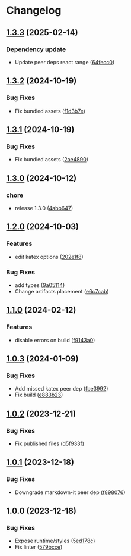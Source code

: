 # Changelog

## [1.3.3](https://github.com/diplodoc-platform/latex-extension/compare/v1.3.2...v1.3.3) (2025-02-14)


### Dependency update

* Update peer deps react range ([64fecc0](https://github.com/diplodoc-platform/latex-extension/commit/64fecc0c61631d1d0c729869667798f0f3dde260))

## [1.3.2](https://github.com/diplodoc-platform/latex-extension/compare/v1.3.1...v1.3.2) (2024-10-19)


### Bug Fixes

* Fix bundled assets ([f1d3b7e](https://github.com/diplodoc-platform/latex-extension/commit/f1d3b7eac61df9c9001f804f8420330d281936f9))

## [1.3.1](https://github.com/diplodoc-platform/latex-extension/compare/v1.3.0...v1.3.1) (2024-10-19)


### Bug Fixes

* Fix bundled assets ([2ae4890](https://github.com/diplodoc-platform/latex-extension/commit/2ae48900a6d0ecbcb9adafd1d12f58519abd9b49))

## [1.3.0](https://github.com/diplodoc-platform/latex-extension/compare/v1.2.0...v1.3.0) (2024-10-12)


### chore

* release 1.3.0 ([4abb647](https://github.com/diplodoc-platform/latex-extension/commit/4abb6471b94b0f985e55c316131a7910d2a60ff5))

## [1.2.0](https://github.com/diplodoc-platform/latex-extension/compare/v1.1.0...v1.2.0) (2024-10-03)


### Features

* edit katex options ([202e1f8](https://github.com/diplodoc-platform/latex-extension/commit/202e1f806f6b9ef7d35701f066ce86ca81bc7ed5))


### Bug Fixes

* add types ([9a05114](https://github.com/diplodoc-platform/latex-extension/commit/9a05114c601cb6040fa220b9a38bafd864734a94))
* Change artifacts placement ([e6c7cab](https://github.com/diplodoc-platform/latex-extension/commit/e6c7cab614330d4edcede5530b7bdbfbd2d1e626))

## [1.1.0](https://github.com/diplodoc-platform/latex-extension/compare/v1.0.3...v1.1.0) (2024-02-12)


### Features

* disable errors on build ([f9143a0](https://github.com/diplodoc-platform/latex-extension/commit/f9143a01eec66fe9042205f191f62f3b4256e42e))

## [1.0.3](https://github.com/diplodoc-platform/latex-extension/compare/v1.0.2...v1.0.3) (2024-01-09)


### Bug Fixes

* Add missed katex peer dep ([fbe3992](https://github.com/diplodoc-platform/latex-extension/commit/fbe3992932be2ee97ed93baa55d67bab2262fd80))
* Fix build ([e883b23](https://github.com/diplodoc-platform/latex-extension/commit/e883b230aedee72e04960c8dbecdcf1d0c3a0b07))

## [1.0.2](https://github.com/diplodoc-platform/latex-extension/compare/v1.0.1...v1.0.2) (2023-12-21)


### Bug Fixes

* Fix published files ([d5f933f](https://github.com/diplodoc-platform/latex-extension/commit/d5f933f86c3296b1cc51bf1d84c30456a5f9c2df))

## [1.0.1](https://github.com/diplodoc-platform/latex-extension/compare/v1.0.0...v1.0.1) (2023-12-18)


### Bug Fixes

* Downgrade markdown-it peer dep ([f898076](https://github.com/diplodoc-platform/latex-extension/commit/f8980765ce0148c3ba1715405e18aeca28c3071b))

## 1.0.0 (2023-12-18)


### Bug Fixes

* Expose runtime/styles ([5ed178c](https://github.com/diplodoc-platform/latex-extension/commit/5ed178cc60d34facf8f74d53f4fc0d3f87e73efd))
* Fix linter ([579bcce](https://github.com/diplodoc-platform/latex-extension/commit/579bcce0e792fa286b0646c44c8a5188cb5f3cac))
